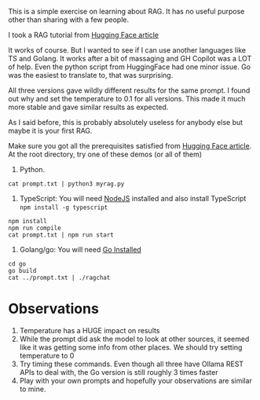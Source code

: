 This is a simple exercise on learning about RAG. It has no useful purpose other than sharing with a few people.

I took a RAG tutorial from [Hugging Face article](https://huggingface.co/blog/ngxson/make-your-own-rag)

It works of course. But I wanted to see if I can use another languages like TS and Golang. It works after a bit of massaging and GH Copilot was a LOT of help. Even the python script from HuggingFace had one minor issue. Go was the easiest to translate to, that was surprising.

All three versions gave wildly different results for the same prompt. I found out why and set the temperature to 0.1 for all versions. This made it much more stable and gave similar results as expected.

As I said before, this is probably absolutely useless for anybody else but maybe it is your first RAG.

Make sure you got all the prerequisites satisfied from [Hugging Face article](https://huggingface.co/blog/ngxson/make-your-own-rag). At the root directory, try one of these demos (or all of them)
1. Python.
```
cat prompt.txt | python3 myrag.py
```
1. TypeScript: You will need [NodeJS](https://nodejs.org/en/download/) installed and also install TypeScript `npm install -g typescript`
```
npm install
npm run compile
cat prompt.txt | npm run start
```
1. Golang/go: You will need [Go Installed](https://go.dev/doc/install)
```
cd go
go build
cat ../prompt.txt | ./ragchat
```

# Observations
1. Temperature has a HUGE impact on results
2. While the prompt did ask the model to look at other sources, it seemed like it was getting some info from other places. We should try setting temperature to 0
3. Try timing these commands. Even though all three have Ollama REST APIs to deal with, the Go version is still roughly 3 times faster
4. Play with your own prompts and hopefully your observations are similar to mine.
